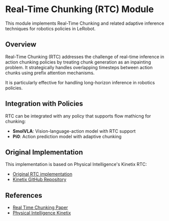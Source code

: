 # Real-Time Chunking (RTC) Module

This module implements Real-Time Chunking and related adaptive inference techniques for robotics policies in LeRobot.

## Overview

Real-Time Chunking (RTC) addresses the challenge of real-time inference in action chunking policies by treating chunk generation as an inpainting problem. It strategically handles overlapping timesteps between action chunks using prefix attention mechanisms.

It is particularly effective for handling long-horizon inference in robotics policies.

## Integration with Policies

RTC can be integrated with any policy that supports flow mathicng for chunking:

- **SmolVLA**: Vision-language-action model with RTC support
- **Pi0**: Action prediction model with adaptive chunking

## Original Implementation

This implementation is based on Physical Intelligence's Kinetix RTC:

- [Original RTC implementation](https://github.com/Physical-Intelligence/real-time-chunking-kinetix/blob/main/src/model.py#L214)
- [Kinetix GitHub Repository](https://github.com/Physical-Intelligence/real-time-chunking-kinetix)

## References

- [Real Time Chunking Paper](https://www.physicalintelligence.company/research/real_time_chunking)
- [Physical Intelligence Kinetix](https://github.com/Physical-Intelligence/real-time-chunking-kinetix)
